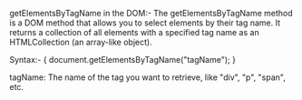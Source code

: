getElementsByTagName in the DOM:-
  The getElementsByTagName method is a DOM method that allows you to select elements by their tag name. It returns a collection of all elements with a specified tag name as an HTMLCollection (an array-like object).

Syntax:-
        {  document.getElementsByTagName("tagName");  }

tagName: The name of the tag you want to retrieve, like "div", "p", "span", etc.